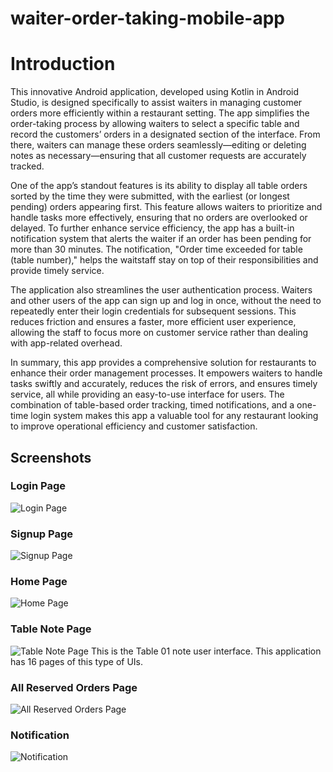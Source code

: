 # waiter-order-taking-mobile-app
# Introduction
This innovative Android application, developed using Kotlin in Android Studio, is designed specifically to assist waiters in managing customer orders more efficiently within a restaurant setting. The app simplifies the order-taking process by allowing waiters to select a specific table and record the customers’ orders in a designated section of the interface. From there, waiters can manage these orders seamlessly—editing or deleting notes as necessary—ensuring that all customer requests are accurately tracked.

One of the app’s standout features is its ability to display all table orders sorted by the time they were submitted, with the earliest (or longest pending) orders appearing first. This feature allows waiters to prioritize and handle tasks more effectively, ensuring that no orders are overlooked or delayed. To further enhance service efficiency, the app has a built-in notification system that alerts the waiter if an order has been pending for more than 30 minutes. The notification, "Order time exceeded for table (table number)," helps the waitstaff stay on top of their responsibilities and provide timely service.

The application also streamlines the user authentication process. Waiters and other users of the app can sign up and log in once, without the need to repeatedly enter their login credentials for subsequent sessions. This reduces friction and ensures a faster, more efficient user experience, allowing the staff to focus more on customer service rather than dealing with app-related overhead.

In summary, this app provides a comprehensive solution for restaurants to enhance their order management processes. It empowers waiters to handle tasks swiftly and accurately, reduces the risk of errors, and ensures timely service, all while providing an easy-to-use interface for users. The combination of table-based order tracking, timed notifications, and a one-time login system makes this app a valuable tool for any restaurant looking to improve operational efficiency and customer satisfaction.

## Screenshots

### Login Page
![Login Page](link_to_login_image](https://mysliit-my.sharepoint.com/:i:/g/personal/it22251114_my_sliit_lk/Ef1g9r_7QRhMiitcK6yLZD4B2VteDwQN_pnqPkkzs_rqxQ?e=SGRnNW))

### Signup Page
![Signup Page](link_to_signup_image)

### Home Page
![Home Page](link_to_home_image)

### Table Note Page
![Table Note Page](link_to_table_note_image)
This is the Table 01 note user interface. This application has 16 pages of this type of UIs.

### All Reserved Orders Page
![All Reserved Orders Page](link_to_all_reserved_orders_image)

### Notification
![Notification](link_to_notification_image)

